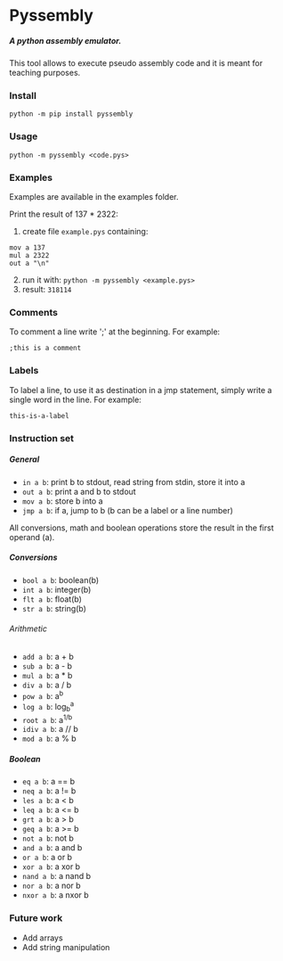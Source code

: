 # Pyssembly
##### A python assembly emulator.
This tool allows to execute pseudo assembly code and it is meant for teaching purposes.

### Install
`python -m pip install pyssembly`

### Usage
`python -m pyssembly <code.pys>`

### Examples
Examples are available in the examples folder.

Print the result of 137 * 2322:

1) create file `example.pys` containing:
```
mov a 137
mul a 2322
out a "\n"
```
2) run it with: `python -m pyssembly <example.pys>`
3) result: `318114`

### Comments
To comment a line write ';' at the beginning. For example:

`;this is a comment`

### Labels
To label a line, to use it as destination in a jmp statement, simply write a single word in the line. For example:

`this-is-a-label`

### Instruction set

##### General
* `in a b`: print b to stdout, read string from stdin, store it into a
* `out a b`: print a and b to stdout
* `mov a b`: store b into a
* `jmp a b`: if a, jump to b (b can be a label or a line number)

All conversions, math and boolean operations store the result in the first operand (a).

##### Conversions
* `bool a b`: boolean(b)
* `int a b`: integer(b)
* `flt a b`: float(b)
* `str a b`: string(b)

###### Arithmetic
* `add a b`: a + b
* `sub a b`: a - b
* `mul a b`: a * b
* `div a b`: a / b
* `pow a b`: a<sup>b</sup>
* `log a b`: log<sub>b</sub><sup>a</sup>
* `root a b`: a<sup>1/b</sup>
* `idiv a b`: a // b
* `mod a b`: a % b

##### Boolean
* `eq a b`: a == b
* `neq a b`: a != b
* `les a b`: a < b
* `leq a b`: a <= b
* `grt a b`: a > b
* `geq a b`: a >= b
* `not a b`: not b
* `and a b`: a and b
* `or a b`: a or b
* `xor a b`: a xor b
* `nand a b`: a nand b
* `nor a b`: a nor b
* `nxor a b`: a nxor b

### Future work

* Add arrays
* Add string manipulation
